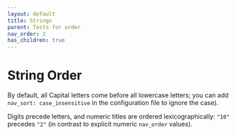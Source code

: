 ```yaml
---
layout: default
title: Strings
parent: Tests for order
nav_order: 2
has_children: true
---
```


# String Order

By default, all Capital letters come before all lowercase letters; you can add `nav_sort: case_insensitive` in the configuration file to ignore the case).

Digits precede letters, and numeric titles are ordered lexicographically: `"10"` precedes `"2"` (in contrast to explicit numeric `nav_order` values).